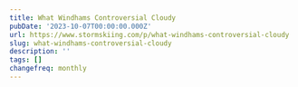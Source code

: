 ```yaml
---
title: What Windhams Controversial Cloudy
pubDate: '2023-10-07T00:00:00.000Z'
url: https://www.stormskiing.com/p/what-windhams-controversial-cloudy
slug: what-windhams-controversial-cloudy
description: ''
tags: []
changefreq: monthly
---
```


<!-- Add post content below -->

